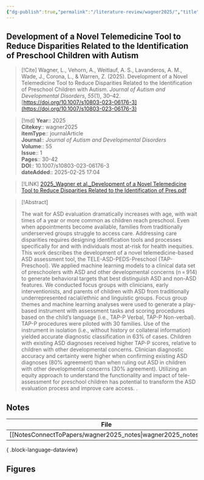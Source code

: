 ```yaml
---
{"dg-publish":true,"permalink":"/literature-review/wagner2025/","title":"Development of a Novel Telemedicine Tool to Reduce Disparities Related to the Identification of Preschool Children with Autism"}
---
```



## Development of a Novel Telemedicine Tool to Reduce Disparities Related to the Identification of Preschool Children with Autism

> [!Cite]
> Wagner, L., Vehorn, A., Weitlauf, A. S., Lavanderos, A. M., Wade, J., Corona, L., & Warren, Z. (2025). Development of a Novel Telemedicine Tool to Reduce Disparities Related to the Identification of Preschool Children with Autism. _Journal of Autism and Developmental Disorders_, _55_(1), 30–42. [https://doi.org/10.1007/s10803-023-06176-3](https://doi.org/10.1007/s10803-023-06176-3)


>[!md]
> **Year**:: 2025   
> **Citekey**:: wagner2025  
> **itemType**:: journalArticle  
> **Journal**:: *Journal of Autism and Developmental Disorders*  
> **Volume**:: 55  
> **Issue**:: 1   
> **Pages**:: 30-42  
> **DOI**:: 10.1007/s10803-023-06176-3    
> **dateAdded**:: 2025-02-25 17:04

> [!LINK] 
> [2025_Wagner et al._Development of a Novel Telemedicine Tool to Reduce Disparities Related to the Identification of Pres.pdf](zotero://select/library/items/CBXV327W)

> [!Abstract]
>
> The wait for ASD evaluation dramatically increases with age, with wait times of a year or more common as children reach preschool. Even when appointments become available, families from traditionally underserved groups struggle to access care. Addressing care disparities requires designing identification tools and processes specifically for and with individuals most at-risk for health inequities. This work describes the development of a novel telemedicine-based ASD assessment tool, the TELE-ASD-PEDS-Preschool (TAP-Preschool). We applied machine learning models to a clinical data set of preschoolers with ASD and other developmental concerns (n = 914) to generate behavioral targets that best distinguish ASD and non-ASD features. We conducted focus groups with clinicians, early interventionists, and parents of children with ASD from traditionally underrepresented racial/ethnic and linguistic groups. Focus group themes and machine learning analyses were used to generate a play-based instrument with assessment tasks and scoring procedures based on the child’s language (i.e., TAP-P Verbal, TAP-P Non-verbal). TAP-P procedures were piloted with 30 families. Use of the instrument in isolation (i.e., without history or collateral information) yielded accurate diagnostic classification in 63% of cases. Children with existing ASD diagnoses received higher TAP-P scores, relative to children with other developmental concerns. Clinician diagnostic accuracy and certainty were higher when confirming existing ASD diagnoses (80% agreement) than when ruling out ASD in children with other developmental concerns (30% agreement). Utilizing an equity approach to understand the functionality and impact of tele-assessment for preschool children has potential to transform the ASD evaluation process and improve care access.
>.
> 


## Notes

| File                                                           | file.name        |
| -------------------------------------------------------------- | ---------------- |
| [[NotesConnectToPapers/wagner2025_notes\|wagner2025_notes]] | wagner2025_notes |

{ .block-language-dataview}



## Figures

